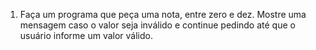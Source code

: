 1. Faça um programa que peça uma nota, entre zero e dez. Mostre uma mensagem caso o valor seja inválido e continue pedindo até que o usuário informe um valor válido.
